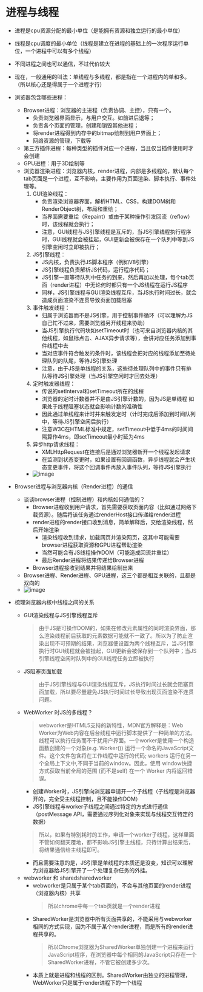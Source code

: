 # 进程与线程
+ 进程是cpu资源分配的最小单位（是能拥有资源和独立运行的最小单位）
+ 线程是cpu调度的最小单位（线程是建立在进程的基础上的一次程序运行单位，一个进程中可以有多个线程）
+ 不同进程之间也可以通信，不过代价较大
+ 现在，一般通用的叫法：单线程与多线程，都是指在一个进程内的单和多。（所以核心还是得属于一个进程才行）
+ 浏览器包含哪些进程：
    - Browser进程：浏览器的主进程（负责协调、主控），只有一个。
        - 负责浏览器界面显示，与用户交互。如前进后退等；
        - 负责各个页面的管理，创建和销毁其他进程；
        - 将render进程得到内存中的bitmap绘制到用户界面上；
        - 网络资源的管理，下载等
    - 第三方插件进程：每种类型的插件对应一个进程，当且仅当插件使用时才会创建
    - GPU进程：用于3D绘制等
    - 浏览器渲染进程：浏览器内核，render进程，内部是多线程的，默认每个tab页面是一个进程，互不影响，主要作用为页面渲染、脚本执行、事件处理等。
        1. GUI渲染线程：
            + 负责渲染浏览器界面，解析HTML、CSS，构建DOM树和RenderObject树，布局和重绘；
            + 当界面需要重绘（Repaint）或由于某种操作引发回流（reflow）时，该线程就会执行；
            + 注意，GUI线程与JS引擎线程是互斥的，当JS引擎线程执行程序时，GUI线程就会被挂起，GUI更新会被保存在一个队列中等到JS引擎空闲时立即被执行；
        2. JS引擎线程：
            + JS内核，负责执行JS脚本程序（例如V8引擎）
            + JS引擎线程负责解析JS代码，运行程序代码；
            + JS引擎一直等待队列中任务的到来，然后再加以处理，每个tab页面（render进程）中无论何时都只有一个JS线程在运行JS程序
            + 同样，JS引擎线程与GUI渲染线程互斥，当JS执行时间过长，就会造成页面渲染不连贯导致页面加载阻塞
        3. 事件触发线程：
            + 归属于浏览器而不是JS引擎，用于控制事件循环（可以理解为JS自己忙不过来，需要浏览器另开线程来协助）
            + 当JS引擎执行代码块如setTimeout时（也可来自浏览器内核的其他线程，如鼠标点击、AJAX异步请求等），会讲对应任务添加到事件线程中去
            + 当对应事件符合触发的条件时，该线程会把对应的线程添加至待处理队列的队尾，等待JS引擎处理
            + 注意，由于JS是单线程的关系，这些待处理队列中的事件只有排队等待JS引擎处理（当JS引擎空闲时才回去处理）
        4. 定时触发器线程：
            + 传说的setInterval和setTimeout所在的线程
            + 浏览器的定时计数器并不是由JS引擎计数的，因为JS是单线程 如果处于线程阻塞状态就会影响计数的准确性
            + 因此通过单线程来计时并来触发定时（计时完成后添加到时间队列中，等待JS引擎空闲后执行）
            + 注意W3C在HTML标准中规定，setTimeout中低于4ms的时间间隔算作4ms，即setTimeout最小时延为4ms
        5. 异步http请求线程：
            + XMLHttpRequest在连接后是通过浏览器新开一个线程发起请求
            + 在监测到状态变更时，如果设置有回调函数，异步线程就会产生状态变更事件，将这个回调事件再放入事件队列，等待JS引擎执行
        + ![image](https://mmbiz.qpic.cn/mmbiz_png/mshqAkialV7HrUYsWYxnQUcPjq2X1EPoibqFeCvyIBCPib2mFpu3icico8YdY4dRIibtEkGXC6EDGMrWg1TGzu7AEkUw/640?wx_fmt=png&wxfrom=5&wx_lazy=1&wx_co=1)

+ Browser进程与浏览器内核（Render进程）的通信
    - 谈谈browser进程（控制进程）和内核如何通信的？
        + Browser进程收到用户请求，首先需要获取页面内容（比如通过网络下载资源）。随后将该任务通过renderHost接口传递给render进程
        + render进程的render接口收到消息，简单解释后，交给渲染线程，然后开始渲染
            - 渲染线程收到请求，加载网页并渲染网页，这其中可能需要browser进程获取资源和GPU进程帮助渲染
            - 当然可能会有JS线程操作DOM（可能造成回流并重绘）
            - 最后Render进程将结果传递给Browser进程
        + Browser进程接收到结果并将结果绘制出来
    - Browser进程、Render进程、GPU进程，这三个都是相互关联的，且都是双向的
    - ![image](https://mmbiz.qpic.cn/mmbiz_png/mshqAkialV7HrUYsWYxnQUcPjq2X1EPoibnNaTSA58ic7icH93Uib927SST4ZVLn8TPsXKmGzjgL6xO96jaMNbApMFA/640?wx_fmt=png&wxfrom=5&wx_lazy=1&wx_co=1)

+ 梳理浏览器内核中线程之间的关系
    - GUI渲染线程与JS引擎线程互斥
        > 由于JS是可操作DOM的，如果在修改元素属性的同时渲染界面，那么渲染线程前后获取的元素数据可能就不一致了。所以为了防止渲染出现不可预期的结果，浏览器便设置为两个线程互斥，当JS引擎执行时GUI线程就会被挂起，GUI更新会被保存到一个队列中；当JS引擎线程空闲时队列中的GUI线程任务立即被执行
    - JS阻塞页面加载
        > 由于JS引擎线程与GUI渲染线程互斥，JS执行时间过长就会阻塞页面加载，所以要尽量避免JS执行时间过长导致出现页面渲染不连贯问题。
    - WebWorker 时JS的多线程？
        > webworker是HTML5支持的新特性，MDN官方解释是：Web Worker为Web内容在后台线程中运行脚本提供了一种简单的方法。线程可以执行任务而不干扰用户界面。一个worker是使用一个构造函数创建的一个对象(e.g. Worker()) 运行一个命名的JavaScript文件。这个文件包含将在工作线程中运行的代码; workers 运行在另一个全局上下文中,不同于当前的window。因此，使用 window快捷方式获取当前全局的范围 (而不是self) 在一个 Worker 内将返回错误。
        - 创建Worker时，JS引擎向浏览器申请开一个子线程（子线程是浏览器开的，完全受主线程控制，且不能操作DOM）
        - JS引擎线程与worker子线程之间通过特定的方式进行通信（postMessage API，需要通过序列化对象来实现与线程交互特定的数据）
        > 所以，如果有特别耗时的工作，申请一个worker子线程，这样里面不管如何翻天覆地，都不影响JS引擎主线程，只待计算出结果后，将结果通信给主线程即可。
        - 而且需要注意的是，JS引擎是单线程的本质还是没变，知识可以理解为浏览器给JS引擎开了一个处理复杂任务的外挂。
    - webworker 和 sharedsharedworker 
        + webworker是只属于某个tab页面的，不会与其他页面的render进程（浏览器内核）共享
            > 所以chrome中每一个tab页就是一个render进程
        + SharedWorker是浏览器中所有页面共享的，不能采用与webworker相同的方式实现，因为不属于某个render进程，而是所有的render进程共享的。
            > 所以Chrome浏览器为SharedWorker单独创建一个进程来运行JavaScript程序，在浏览器中每个相同的JavaScript只存在一个SharedWorker进程，不管它被创建多少次。
        + 本质上就是进程和线程的区别。SharedWorker由独立的进程管理，WebWorker只是属于render进程下的一个线程
